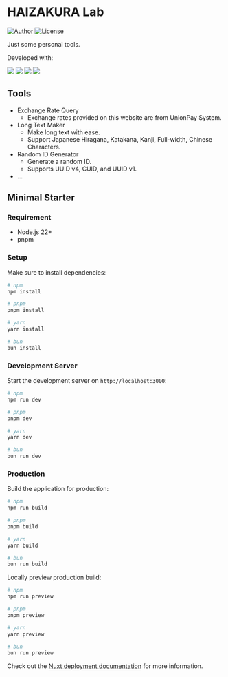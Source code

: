 # HAIZAKURA Lab

[![Author](https://img.shields.io/badge/Author-HAIZAKURA-b68469?style=flat-square)](https://nya.run) [![License](https://img.shields.io/github/license/HAIZAKURA/esp-ds3231-micropython?style=flat-square)](./LICENSE)

Just some personal tools.

Developed with:

![](https://img.shields.io/badge/-Nuxt-00dc82?style=flat-square&logo=nuxt&logoColor=fff) ![](https://img.shields.io/badge/-Vue.js-4FC08D?style=flat-square&logo=Vue.js&logoColor=fff) ![](https://img.shields.io/badge/-UnoCSS-333333?style=flat-square&logo=unocss&logoColor=fff) ![](https://img.shields.io/badge/-Zod-3e67b1?style=flat-square&logo=zod&logoColor=fff)

## Tools

- Exchange Rate Query
  - Exchange rates provided on this website are from UnionPay System.
- Long Text Maker
  - Make long text with ease.
  - Support Japanese Hiragana, Katakana, Kanji, Full-width, Chinese Characters.
- Random ID Generator
  - Generate a random ID.
  - Supports UUID v4, CUID, and UUID v1.
- ...

## Minimal Starter

### Requirement

- Node.js 22+
- pnpm

### Setup

Make sure to install dependencies:

```bash
# npm
npm install

# pnpm
pnpm install

# yarn
yarn install

# bun
bun install
```

### Development Server

Start the development server on `http://localhost:3000`:

```bash
# npm
npm run dev

# pnpm
pnpm dev

# yarn
yarn dev

# bun
bun run dev
```

### Production

Build the application for production:

```bash
# npm
npm run build

# pnpm
pnpm build

# yarn
yarn build

# bun
bun run build
```

Locally preview production build:

```bash
# npm
npm run preview

# pnpm
pnpm preview

# yarn
yarn preview

# bun
bun run preview
```

Check out the [Nuxt deployment documentation](https://nuxt.com/docs/getting-started/deployment) for more information.
